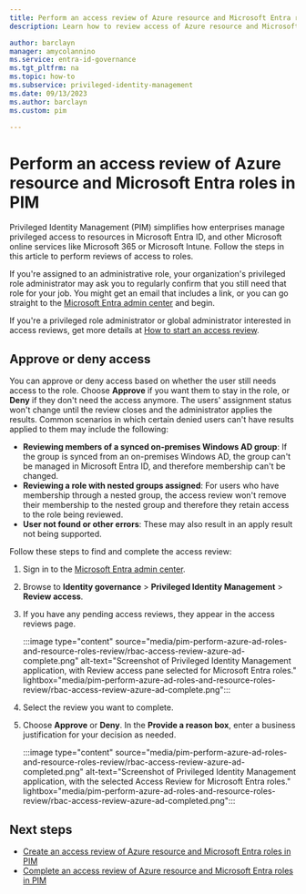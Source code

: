```yaml
---
title: Perform an access review of Azure resource and Microsoft Entra roles in PIM
description: Learn how to review access of Azure resource and Microsoft Entra roles in Privileged Identity Management (PIM).

author: barclayn
manager: amycolannino
ms.service: entra-id-governance
ms.tgt_pltfrm: na
ms.topic: how-to
ms.subservice: privileged-identity-management
ms.date: 09/13/2023
ms.author: barclayn
ms.custom: pim

---
```


# Perform an access review of Azure resource and Microsoft Entra roles in PIM

Privileged Identity Management (PIM) simplifies how enterprises manage privileged access to resources in Microsoft Entra ID, and other Microsoft online services like Microsoft 365 or Microsoft Intune. Follow the steps in this article to perform reviews of access to roles.

If you're assigned to an administrative role, your organization's privileged role administrator may ask you to regularly confirm that you still need that role for your job. You might get an email that includes a link, or you can go straight to the [Microsoft Entra admin center](https://entra.microsoft.com) and begin.

If you're a privileged role administrator or global administrator interested in access reviews, get more details at [How to start an access review](./pim-create-roles-and-resource-roles-review.md).

## Approve or deny access

You can approve or deny access based on whether the user still needs access to the role. Choose **Approve** if you want them to stay in the role, or **Deny** if they don't need the access anymore. The users' assignment status won't change until the review closes and the administrator applies the results. Common scenarios in which certain denied users can't have results applied to them may include the following:

- **Reviewing members of a synced on-premises Windows AD group**: If the group is synced from an on-premises Windows AD, the group can't be managed in Microsoft Entra ID, and therefore membership can't be changed.
- **Reviewing a role with nested groups assigned**: For users who have membership through a nested group, the access review won't remove their membership to the nested group and therefore they retain access to the role being reviewed.
- **User not found or other errors**: These may also result in an apply result not being supported.

Follow these steps to find and complete the access review:

1. Sign in to the [Microsoft Entra admin center](https://entra.microsoft.com).

1. Browse to **Identity governance** > **Privileged Identity Management** > **Review access**.

1. If you have any pending access reviews, they appear in the access reviews page.

    :::image type="content" source="media/pim-perform-azure-ad-roles-and-resource-roles-review/rbac-access-review-azure-ad-complete.png" alt-text="Screenshot of Privileged Identity Management application, with Review access pane selected for Microsoft Entra roles." lightbox="media/pim-perform-azure-ad-roles-and-resource-roles-review/rbac-access-review-azure-ad-complete.png":::

1. Select the review you want to complete.

1. Choose **Approve** or **Deny**. In the **Provide a reason box**, enter a business justification for your decision as needed.

    :::image type="content" source="media/pim-perform-azure-ad-roles-and-resource-roles-review/rbac-access-review-azure-ad-completed.png" alt-text="Screenshot of Privileged Identity Management application, with the selected Access Review for Microsoft Entra roles." lightbox="media/pim-perform-azure-ad-roles-and-resource-roles-review/rbac-access-review-azure-ad-completed.png":::

## Next steps

- [Create an access review of Azure resource and Microsoft Entra roles in PIM](./pim-create-roles-and-resource-roles-review.md)
- [Complete an access review of Azure resource and Microsoft Entra roles in PIM](./pim-complete-roles-and-resource-roles-review.md)
